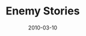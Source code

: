 ---
layout: media
category: media
title: "Enemy Stories"
date: 2010-03-10
description: "Several people share about when they became aware that there was an enemy."
tag: 
 - satan
 - enemy
 - devil
yt-embed-url: "//www.youtube.com/embed/iMgXH9ES7Ss"
video: "http://s3.amazonaws.com/crossroads-media/other-media/video/EnemySoundbites.mp4"
video-poster: "http://s3.amazonaws.com/crossroads-media/images/EnemySoundbites-still.jpg"
---